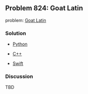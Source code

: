 ## Problem 824: Goat Latin 

problem: [Goat Latin](https://leetcode.com/problems/goat-latin/description/)

### Solution

- [Python](../python/problem824.py)

- [C++](../cpp/problem824.cpp)

- [Swift](../swift/problem824.swift)

### Discussion

TBD



